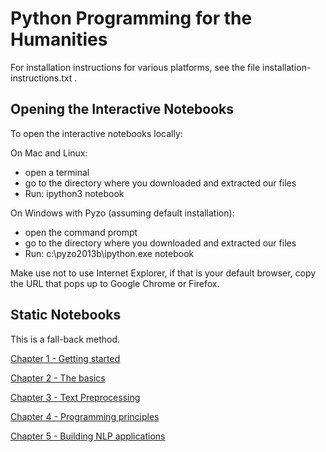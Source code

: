 # Python Programming for the Humanities

For installation instructions for various platforms, see the file installation-instructions.txt .

## Opening the Interactive Notebooks

To open the interactive notebooks locally:

On Mac and Linux:
 - open a terminal
 - go to the directory where you downloaded and extracted our files
 - Run: ipython3 notebook

On Windows with Pyzo (assuming default installation):
 - open the command prompt
 - go to the directory where you downloaded and extracted our files
 - Run: c:\pyzo2013b\ipython.exe notebook

 Make use not to use Internet Explorer, if that is your default browser, copy the URL that pops up to Google Chrome or Firefox.

## Static Notebooks

This is a fall-back method.

[Chapter 1 - Getting started](http://nbviewer.ipython.org/urls/raw.github.com/fbkarsdorp/python-course/master/Chapter%201%20-%20Getting%20started.ipynb)

[Chapter 2 - The basics](http://nbviewer.ipython.org/urls/raw.github.com/fbkarsdorp/python-course/master/Chapter%202%20-%20The%20basics.ipynb)

[Chapter 3 - Text Preprocessing](http://nbviewer.ipython.org/urls/raw.github.com/fbkarsdorp/python-course/master/Chapter%203%20-%20Text%20Preprocessing.ipynb)

[Chapter 4 - Programming principles](http://nbviewer.ipython.org/urls/raw.github.com/fbkarsdorp/python-course/master/Chapter%204%20-%20Programming%20principles.ipynb)

[Chapter 5 - Building NLP applications](http://nbviewer.ipython.org/urls/raw.github.com/fbkarsdorp/python-course/master/Chapter%25205%2520-%2520Building%2520NLP%2520Applications.ipynb)




